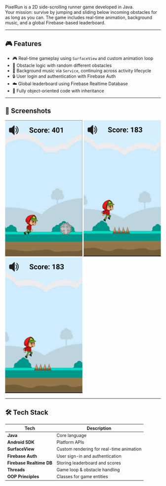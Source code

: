 # 
PixelRun is a 2D side-scrolling runner game developed in Java.  
Your mission: survive by jumping and sliding below incoming obstacles for as long as you can. The game includes real-time animation, background music, and a global Firebase-based leaderboard.

---

## 🎮 Features

- 🎮 Real-time gameplay using `SurfaceView` and custom animation loop
- 🧠 Obstacle logic with random different obstacles
- 🎵 Background music via `Service`, continuing across activity lifecycle
- 🔒 User login and authentication with Firebase Auth
- ☁️ Global leaderboard using Firebase Realtime Database
- 🧪 Fully object-oriented code with inheritance

---

## 📸 Screenshots

<p float="left">
  <img src="screenshots/gameplay1.png" width="250"/>
  <img src="screenshots/gameplay2.png" width="250"/>
  <img src="screenshots/gameplay2.png" width="250"/>
</p>

---

## 🛠 Tech Stack

| Tech | Description |
|------|-------------|
| **Java** | Core language |
| **Android SDK** | Platform APIs |
| **SurfaceView** | Custom rendering for real-time animation |
| **Firebase Auth** | User sign-in and authentication |
| **Firebase Realtime DB** | Storing leaderboard and scores |
| **Threads** | Game loop & obstacle handling |
| **OOP Principles** | Classes for game entities |
